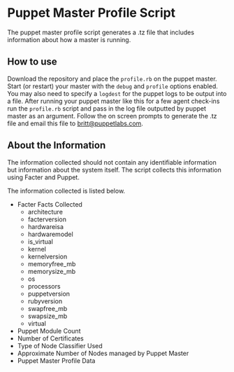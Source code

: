 Puppet Master Profile Script
============================

The puppet master profile script generates a .tz file that includes information
about how a master is running.

How to use
----------

Download the repository and place the `profile.rb` on the puppet master. Start
(or restart) your master with the `debug` and `profile` options enabled. You
may also need to specify a `logdest` for the puppet logs to be output into a
file.  After running your puppet master like this for a few agent check-ins run
the `profile.rb` script and pass in the log file outputted by puppet master as
an argument. Follow the on screen prompts to generate the .tz file and email
this file to [britt@puppetlabs.com](mailto:britt@puppetlabs.com).

About the Information
---------------------

The information collected should not contain any identifiable information but
information about the system itself. The script collects this information using
Facter and Puppet.

The information collected is listed below.

  - Facter Facts Collected
    - architecture
    - facterversion
    - hardwareisa
    - hardwaremodel
    - is_virtual
    - kernel
    - kernelversion
    - memoryfree_mb
    - memorysize_mb
    - os
    - processors
    - puppetversion
    - rubyversion
    - swapfree_mb
    - swapsize_mb
    - virtual
  - Puppet Module Count
  - Number of Certificates
  - Type of Node Classifier Used
  - Approximate Number of Nodes managed by Puppet Master
  - Puppet Master Profile Data
